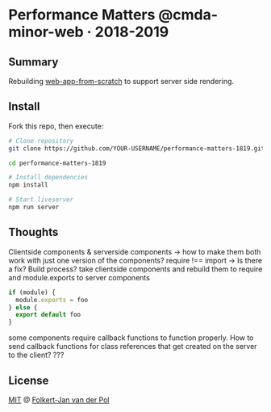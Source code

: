# Performance Matters @cmda-minor-web · 2018-2019

## Summary
Rebuilding [web-app-from-scratch](https://github.com/follywolly/web-app-from-scratch-1819) to support server side rendering.

## Install
Fork this repo, then execute:
```bash
# Clone repository
git clone https://github.com/YOUR-USERNAME/performance-matters-1819.git

cd performance-matters-1819

# Install dependencies
npm install

# Start liveserver
npm run server
```

## Thoughts
Clientside components & serverside components -> how to make them both work with just one version of the components?
require !== import -> Is there a fix?
Build process? take clientside components and rebuild them to require and module.exports to server components
```js
if (module) {
  module.exports = foo
} else {
  export default foo
}
```

some components require callback functions to function properly. How to send callback functions for class references that get created on the server to the client? ???

## License
[MIT](LICENSE) @ [Folkert-Jan van der Pol](https://folkertjan.nl)
